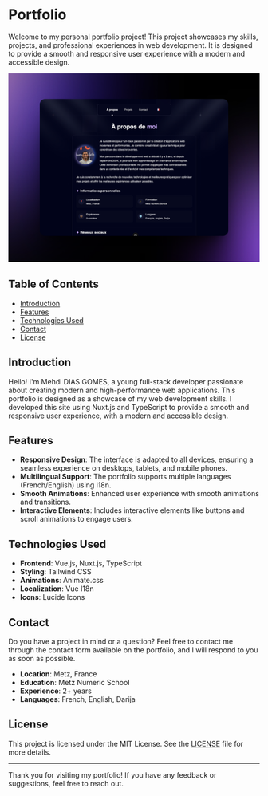 # Portfolio

Welcome to my personal portfolio project! This project showcases my skills, projects, and professional experiences in web development. It is designed to provide a smooth and responsive user experience with a modern and accessible design.

![Portfolio Screenshot](assets/img/portfolioProject.png)

## Table of Contents

- [Introduction](#introduction)
- [Features](#features)
- [Technologies Used](#technologies-used)
- [Contact](#contact)
- [License](#license)

## Introduction

Hello! I'm Mehdi DIAS GOMES, a young full-stack developer passionate about creating modern and high-performance web applications. This portfolio is designed as a showcase of my web development skills. I developed this site using Nuxt.js and TypeScript to provide a smooth and responsive user experience, with a modern and accessible design.

## Features

- **Responsive Design**: The interface is adapted to all devices, ensuring a seamless experience on desktops, tablets, and mobile phones.
- **Multilingual Support**: The portfolio supports multiple languages (French/English) using i18n.
- **Smooth Animations**: Enhanced user experience with smooth animations and transitions.
- **Interactive Elements**: Includes interactive elements like buttons and scroll animations to engage users.

## Technologies Used

- **Frontend**: Vue.js, Nuxt.js, TypeScript
- **Styling**: Tailwind CSS
- **Animations**: Animate.css
- **Localization**: Vue I18n
- **Icons**: Lucide Icons

## Contact

Do you have a project in mind or a question? Feel free to contact me through the contact form available on the portfolio, and I will respond to you as soon as possible.

- **Location**: Metz, France
- **Education**: Metz Numeric School
- **Experience**: 2+ years
- **Languages**: French, English, Darija

## License

This project is licensed under the MIT License. See the [LICENSE](LICENSE) file for more details.

---

Thank you for visiting my portfolio! If you have any feedback or suggestions, feel free to reach out.
